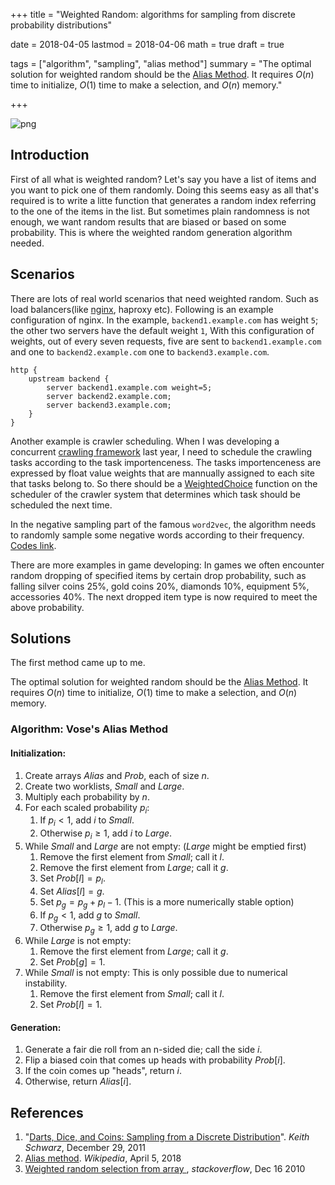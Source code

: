 +++
title = "Weighted Random: algorithms for sampling from discrete probability distributions"

date = 2018-04-05
lastmod = 2018-04-06
math = true
draft = true

tags = ["algorithm", "sampling", "alias method"]
summary = "The optimal solution for weighted random should be the [Alias Method](https://en.wikipedia.org/wiki/Alias_method). It requires $O(n)$ time to initialize, $O(1)$ time to make a selection, and $O(n)$ memory."

+++

![png](/img/random_post_img.png)

## Introduction

First of all what is weighted random? Let's say you have a list of items and you want to pick one of them randomly. Doing this seems easy as all that's required is to write a litte function that generates a random index referring to the one of the items in the list. But sometimes plain randomness is not enough, we want random results that are biased or based on some probability. This is where the weighted random generation algorithm needed.

## Scenarios

There are lots of real world scenarios that need weighted random. Such as load balancers(like [nginx](https://docs.nginx.com/nginx/admin-guide/load-balancer/http-load-balancer/), haproxy etc). Following is an example configuration of nginx. In the example, `backend1.example.com` has weight `5`; the other two servers have the default weight `1`, With this configuration of weights, out of every seven requests, five are sent to `backend1.example.com` and one to `backend2.example.com` one to `backend3.example.com`.
```nginx
http {
    upstream backend {
        server backend1.example.com weight=5;
        server backend2.example.com;
        server backend3.example.com;
    }
}
```

Another example is crawler scheduling. When I was developing a concurrent [crawling framework](https://github.com/crawlerclub/x) last year, I need to schedule the crawling tasks according to the task importenceness. The tasks importenceness are expressed by float value weights that are mannually assigned to each site that tasks belong to. So there should be a [WeightedChoice](https://github.com/crawlerclub/x/blob/master/controller/crawler_scheduler.go#L45) function on the scheduler of the crawler system that determines which task should be scheduled the next time.

In the negative sampling part of the famous `word2vec`, the algorithm needs to randomly sample some negative words according to their frequency. [Codes link](https://github.com/tmikolov/word2vec/blob/master/word2vec.c#L527).

There are more examples in game developing: In games we often encounter random dropping of specified items by certain drop probability, such as falling silver coins 25%, gold coins 20%, diamonds 10%, equipment 5%, accessories 40%. The next dropped item type is now required to meet the above probability.

## Solutions

The first method came up to me.

The optimal solution for weighted random should be the [Alias Method](https://en.wikipedia.org/wiki/Alias_method). It requires $O(n)$ time to initialize, $O(1)$ time to make a selection, and $O(n)$ memory.

### Algorithm: Vose's Alias Method

#### Initialization:

1. Create arrays $Alias$ and $Prob$, each of size $n$.
2. Create two worklists, $Small$ and $Large$.
3. Multiply each probability by $n$.
4. For each scaled probability $p_i$:
   1. If $p_i<1$, add $i$ to $Small$.
   2. Otherwise $p_i \geqslant 1$, add $i$ to $Large$.
5. While $Small$ and $Large$ are not empty: ($Large$ might be emptied first)
   1. Remove the first element from $Small$; call it $l$.
   2. Remove the first element from $Large$; call it $g$.
   3. Set $Prob[l]=p_l$.
   4. Set $Alias[l]=g$.
   5. Set $p_g = p_g + p_l - 1$. (This is a more numerically stable option)
   6. If $p_g<1$, add $g$ to $Small$.
   7. Otherwise $p_g \geqslant 1$, add $g$ to $Large$.
6. While $Large$ is not empty:
   1. Remove the first element from $Large$; call it $g$.
   2. Set $Prob[g] = 1$.
7. While $Small$ is not empty: This is only possible due to numerical instability.
   1. Remove the first element from $Small$; call it $l$.
   2. Set $Prob[l] = 1$.

#### Generation:

1. Generate a fair die roll from an n-sided die; call the side $i$.
2. Flip a biased coin that comes up heads with probability $Prob[i]$.
3. If the coin comes up "heads", return $i$.
4. Otherwise, return $Alias[i]$.


## References
1. "[Darts, Dice, and Coins: Sampling from a Discrete Distribution](http://www.keithschwarz.com/darts-dice-coins/)". *Keith Schwarz*, December 29, 2011
2. [Alias method](https://en.wikipedia.org/wiki/Alias_method). *Wikipedia*, April 5, 2018
3. [Weighted random selection from array
](https://stackoverflow.com/questions/4463561/weighted-random-selection-from-array), *stackoverflow*, Dec 16 2010
